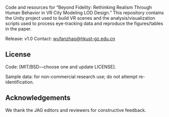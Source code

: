 Code and resources for “Beyond Fidelity: Rethinking Realism Through Human Behavior in VR City Modeling LOD Design.”
This repository contains the Unity project used to build VR scenes and the analysis/visualization scripts used to process eye-tracking data and reproduce the figures/tables in the paper.

Release: v1.0
Contact: wufanzhao@hkust-gz.edu.cn

## License
Code: [MIT/BSD—choose one and update LICENSE].

Sample data: for non-commercial research use; do not attempt re-identification.

## Acknowledgements
We thank the JAG editors and reviewers for constructive feedback.

